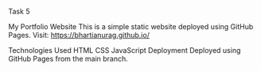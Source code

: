 Task 5

My Portfolio Website
This is a simple static website deployed using GitHub Pages.
Visit: https://bhartianurag.github.io/

Technologies Used
HTML
CSS
JavaScript
Deployment
Deployed using GitHub Pages from the main branch.
